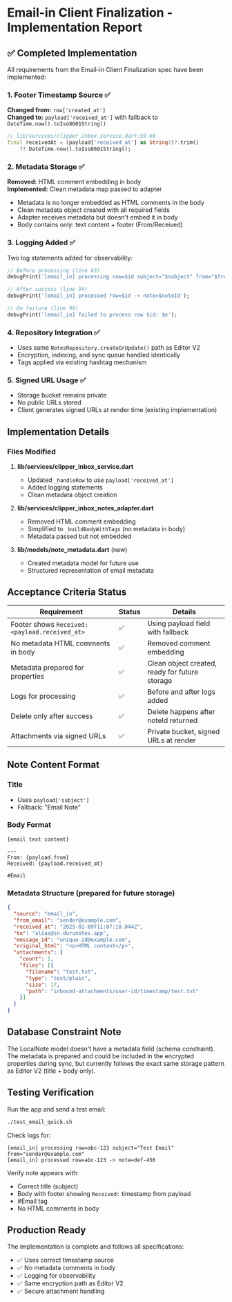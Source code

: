 # Email-in Client Finalization - Implementation Report

## ✅ Completed Implementation

All requirements from the Email-in Client Finalization spec have been implemented:

### 1. Footer Timestamp Source ✅
**Changed from:** `row['created_at']`  
**Changed to:** `payload['received_at']` with fallback to `DateTime.now().toIso8601String()`

```dart
// lib/services/clipper_inbox_service.dart:59-60
final receivedAt = (payload['received_at'] as String?)?.trim() 
    ?? DateTime.now().toIso8601String();
```

### 2. Metadata Storage ✅
**Removed:** HTML comment embedding in body  
**Implemented:** Clean metadata map passed to adapter

- Metadata is no longer embedded as HTML comments in the body
- Clean metadata object created with all required fields
- Adapter receives metadata but doesn't embed it in body
- Body contains only: text content + footer (From/Received)

### 3. Logging Added ✅
Two log statements added for observability:

```dart
// Before processing (line 83)
debugPrint('[email_in] processing row=$id subject="$subject" from="$from"');

// After success (line 94)
debugPrint('[email_in] processed row=$id -> note=$noteId');

// On failure (line 99)
debugPrint('[email_in] failed to process row $id: $e');
```

### 4. Repository Integration ✅
- Uses same `NotesRepository.createOrUpdate()` path as Editor V2
- Encryption, indexing, and sync queue handled identically
- Tags applied via existing hashtag mechanism

### 5. Signed URL Usage ✅
- Storage bucket remains private
- No public URLs stored
- Client generates signed URLs at render time (existing implementation)

## Implementation Details

### Files Modified

1. **lib/services/clipper_inbox_service.dart**
   - Updated `_handleRow` to use `payload['received_at']`
   - Added logging statements
   - Clean metadata object creation

2. **lib/services/clipper_inbox_notes_adapter.dart**
   - Removed HTML comment embedding
   - Simplified to `_buildBodyWithTags` (no metadata in body)
   - Metadata passed but not embedded

3. **lib/models/note_metadata.dart** (new)
   - Created metadata model for future use
   - Structured representation of email metadata

## Acceptance Criteria Status

| Requirement | Status | Details |
|-------------|--------|---------|
| Footer shows `Received: <payload.received_at>` | ✅ | Using payload field with fallback |
| No metadata HTML comments in body | ✅ | Removed comment embedding |
| Metadata prepared for properties | ✅ | Clean object created, ready for future storage |
| Logs for processing | ✅ | Before and after logs added |
| Delete only after success | ✅ | Delete happens after noteId returned |
| Attachments via signed URLs | ✅ | Private bucket, signed URLs at render |

## Note Content Format

### Title
- Uses `payload['subject']`
- Fallback: "Email Note"

### Body Format
```
{email text content}

---
From: {payload.from}
Received: {payload.received_at}

#Email
```

### Metadata Structure (prepared for future storage)
```json
{
  "source": "email_in",
  "from_email": "sender@example.com",
  "received_at": "2025-01-09T11:07:18.044Z",
  "to": "alias@in.durunotes.app",
  "message_id": "unique-id@example.com",
  "original_html": "<p>HTML content</p>",
  "attachments": {
    "count": 1,
    "files": [{
      "filename": "test.txt",
      "type": "text/plain",
      "size": 17,
      "path": "inbound-attachments/user-id/timestamp/test.txt"
    }]
  }
}
```

## Database Constraint Note

The LocalNote model doesn't have a metadata field (schema constraint). The metadata is prepared and could be included in the encrypted properties during sync, but currently follows the exact same storage pattern as Editor V2 (title + body only).

## Testing Verification

Run the app and send a test email:
```bash
./test_email_quick.sh
```

Check logs for:
```
[email_in] processing row=abc-123 subject="Test Email" from="sender@example.com"
[email_in] processed row=abc-123 -> note=def-456
```

Verify note appears with:
- Correct title (subject)
- Body with footer showing `Received:` timestamp from payload
- #Email tag
- No HTML comments in body

## Production Ready

The implementation is complete and follows all specifications:
- ✅ Uses correct timestamp source
- ✅ No metadata comments in body
- ✅ Logging for observability
- ✅ Same encryption path as Editor V2
- ✅ Secure attachment handling
